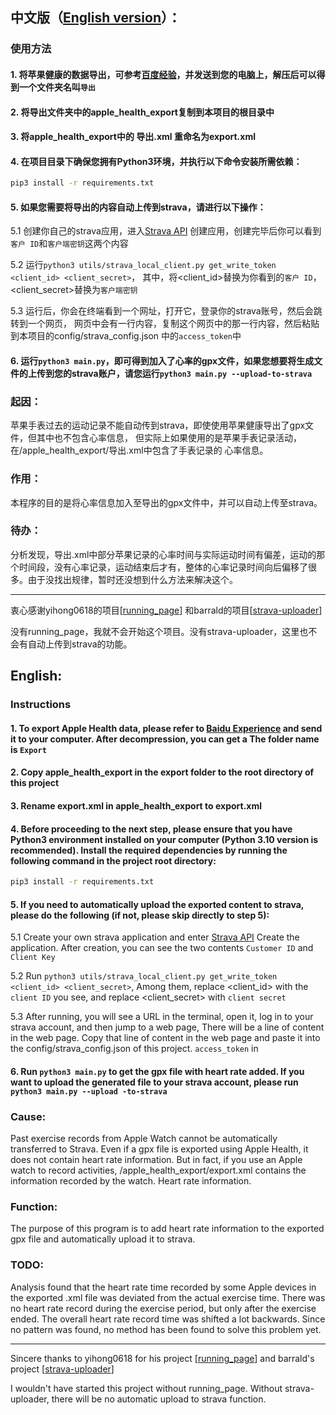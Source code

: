 ## 中文版（[English version](#English)）：

### 使用方法

#### 1. 将苹果健康的数据导出，可参考[百度经验](https://jingyan.baidu.com/article/e9fb46e167cc6b3421f766e1.html)，并发送到您的电脑上，解压后可以得到一个文件夹名叫`导出`

#### 2. 将导出文件夹中的apple_health_export复制到本项目的根目录中

#### 3. 将apple_health_export中的 导出.xml 重命名为export.xml

#### 4. 在项目目录下确保您拥有Python3环境，并执行以下命令安装所需依赖：

```bash
pip3 install -r requirements.txt
```

#### 5. 如果您需要将导出的内容自动上传到strava，请进行以下操作：

5.1 创建你自己的strava应用，进入[Strava API](https://www.strava.com/settings/api)
创建应用，创建完毕后你可以看到`客户 ID`和`客户端密钥`这两个内容

5.2 运行`python3 utils/strava_local_client.py get_write_token <client_id> <client_secret>`，
其中，将<client_id>替换为你看到的`客户 ID`，<client_secret>替换为`客户端密钥`

5.3
运行后，你会在终端看到一个网址，打开它，登录你的strava账号，然后会跳转到一个网页，
网页中会有一行内容，复制这个网页中的那一行内容，然后粘贴到本项目的config/strava_config.json
中的`access_token`中

#### 6. 运行`python3 main.py`，即可得到加入了心率的gpx文件，如果您想要将生成文件的上传到您的strava账户，请您运行`python3 main.py --upload-to-strava`

### 起因：

苹果手表过去的运动记录不能自动传到strava，即使使用苹果健康导出了gpx文件，但其中也不包含心率信息，
但实际上如果使用的是苹果手表记录活动，在/apple_health_export/导出.xml中包含了手表记录的
心率信息。

### 作用：

本程序的目的是将心率信息加入至导出的gpx文件中，并可以自动上传至strava。

### 待办：

分析发现，导出.xml中部分苹果记录的心率时间与实际运动时间有偏差，运动的那个时间段，没有心率记录，运动结束后才有，整体的心率记录时间向后偏移了很多。由于没找出规律，暂时还没想到什么方法来解决这个。

------

衷心感谢yihong0618的项目[[running_page](https://github.com/yihong0618/running_page)]
和barrald的项目[[strava-uploader](https://github.com/barrald/strava-uploader)]

没有running_page，我就不会开始这个项目。没有strava-uploader，这里也不会有自动上传到strava的功能。

## English:

### Instructions

#### 1. To export Apple Health data, please refer to [Baidu Experience](https://jingyan.baidu.com/article/e9fb46e167cc6b3421f766e1.html) and send it to your computer. After decompression, you can get a The folder name is `Export`

#### 2. Copy apple_health_export in the export folder to the root directory of this project

#### 3. Rename export.xml in apple_health_export to export.xml

#### 4. Before proceeding to the next step, please ensure that you have Python3 environment installed on your computer (Python 3.10 version is recommended). Install the required dependencies by running the following command in the project root directory:

```bash
pip3 install -r requirements.txt
```

#### 5. If you need to automatically upload the exported content to strava, please do the following (if not, please skip directly to step 5):

5.1 Create your own strava application and enter [Strava API](https://www.strava.com/settings/api)
Create the application. After creation, you can see the two contents `Customer ID` and `Client Key`

5.2 Run `python3 utils/strava_local_client.py get_write_token <client_id> <client_secret>`,
Among them, replace <client_id> with the `client ID` you see, and replace <client_secret> with `client secret`

5.3
After running, you will see a URL in the terminal, open it, log in to your strava account, and then jump to a web page,
There will be a line of content in the web page. Copy that line of content in the web page and paste it into the config/strava_config.json of this project.
`access_token` in

#### 6. Run `python3 main.py` to get the gpx file with heart rate added. If you want to upload the generated file to your strava account, please run `python3 main.py --upload -to-strava`

### Cause:

Past exercise records from Apple Watch cannot be automatically transferred to Strava. Even if a gpx file is exported using Apple Health, it does not contain heart rate information.
But in fact, if you use an Apple watch to record activities, /apple_health_export/export.xml contains the information recorded by the watch.
Heart rate information.

### Function:

The purpose of this program is to add heart rate information to the exported gpx file and automatically upload it to strava.

### TODO:

Analysis found that the heart rate time recorded by some Apple devices in the exported .xml file was deviated from the actual exercise time. There was no heart rate record during the exercise period, but only after the exercise ended. The overall heart rate record time was shifted a lot backwards. Since no pattern was found, no method has been found to solve this problem yet.

------

Sincere thanks to yihong0618 for his project [[running_page](https://github.com/yihong0618/running_page)]
and barrald's project [[strava-uploader](https://github.com/barrald/strava-uploader)]

I wouldn't have started this project without running_page. Without strava-uploader, there will be no automatic upload to strava function.
